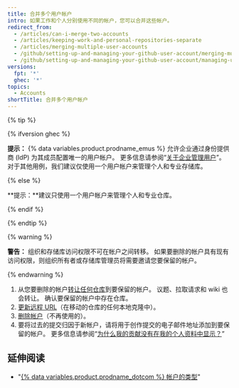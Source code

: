 ```yaml
---
title: 合并多个用户帐户
intro: 如果工作和个人分别使用不同的帐户，您可以合并这些帐户。
redirect_from:
  - /articles/can-i-merge-two-accounts
  - /articles/keeping-work-and-personal-repositories-separate
  - /articles/merging-multiple-user-accounts
  - /github/setting-up-and-managing-your-github-user-account/merging-multiple-user-accounts
  - /github/setting-up-and-managing-your-github-user-account/managing-user-account-settings/merging-multiple-user-accounts
versions:
  fpt: '*'
  ghec: '*'
topics:
  - Accounts
shortTitle: 合并多个用户帐户
---
```


{% tip %}

{% ifversion ghec %}

**提示：** {% data variables.product.prodname_emus %} 允许企业通过身份提供商 (IdP) 为其成员配置唯一的用户帐户。 更多信息请参阅“[关于企业管理用户](/admin/identity-and-access-management/managing-iam-with-enterprise-managed-users/about-enterprise-managed-users)”。 对于其他用例，我们建议仅使用一个用户帐户来管理个人和专业存储库。

{% else %}

**提示：**建议只使用一个用户帐户来管理个人和专业仓库。

{% endif %}

{% endtip %}

{% warning %}

**警告：** 组织和存储库访问权限不可在帐户之间转移。 如果要删除的帐户具有现有访问权限，则组织所有者或存储库管理员将需要邀请您要保留的帐户。

{% endwarning %}

1. 从您要删除的帐户[转让任何仓库](/articles/how-to-transfer-a-repository)到要保留的帐户。 议题、拉取请求和 wiki 也会转让。 确认要保留的帐户中存在仓库。
2. [更新远程 URL](/github/getting-started-with-github/managing-remote-repositories)（在移动的仓库的任何本地克隆中）。
3. [删除帐户](/articles/deleting-your-user-account)（不再使用的）。
4. 要将过去的提交归因于新帐户，请将用于创作提交的电子邮件地址添加到要保留的帐户。 更多信息请参阅“[为什么我的贡献没有在我的个人资料中显示？](/account-and-profile/setting-up-and-managing-your-github-profile/managing-contribution-graphs-on-your-profile/why-are-my-contributions-not-showing-up-on-my-profile#your-local-git-commit-email-isnt-connected-to-your-account)”

## 延伸阅读

- "[{% data variables.product.prodname_dotcom %} 帐户的类型](/articles/types-of-github-accounts)"
